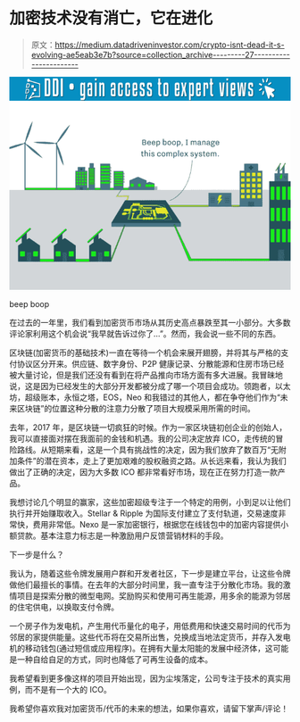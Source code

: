 # 加密技术没有消亡，它在进化

> 原文：<https://medium.datadriveninvestor.com/crypto-isnt-dead-it-s-evolving-ae5eab3e7b?source=collection_archive---------27----------------------->

[![](img/bbebc3950fa59412b4a242fbfb069b54.png)](http://www.track.datadriveninvestor.com/1126A)![](img/02399ae5d5e53df11609dc23076325c8.png)

beep boop

在过去的一年里，我们看到加密货币市场从其历史高点暴跌至其一小部分。大多数评论家利用这个机会说“我早就告诉过你了…”。然而，我会说一些不同的东西。

区块链(加密货币的基础技术)一直在等待一个机会来展开翅膀，并将其与严格的支付协议区分开来。供应链、数字身份、P2P 健康记录、分散能源和住房市场已经被大量讨论，但是我们还没有看到在将产品推向市场方面有多大进展。我冒昧地说，这是因为已经发生的大部分开发都被分成了哪一个项目会成功。领跑者，以太坊，超级账本，永恒之塔，EOS，Neo 和我错过的其他人，都在争夺他们作为“未来区块链”的位置这种分散的注意力分散了项目大规模采用所需的时间。

去年，2017 年，是区块链一切疯狂的时候。作为一家区块链初创企业的创始人，我可以直接面对摆在我面前的金钱和机遇。我的公司决定放弃 ICO，走传统的冒险路线。从短期来看，这是一个具有挑战性的决定，因为我们放弃了数百万“无附加条件”的潜在资本，走上了更加艰难的股权融资之路。从长远来看，我认为我们做出了正确的决定，因为大多数 ICO 都非常看好市场，现在正在努力打造一款产品。

我想讨论几个明显的赢家，这些加密超级专注于一个特定的用例，小到足以让他们执行并开始赚取收入。Stellar & Ripple 为国际支付建立了支付轨道，交易速度非常快，费用非常低。Nexo 是一家加密银行，根据您在线钱包中的加密内容提供小额贷款。基本注意力标志是一种激励用户反馈营销材料的手段。

下一步是什么？

我认为，随着这些令牌发展用户群和开发者社区，下一步是建立平台，让这些令牌做他们最擅长的事情。在去年的大部分时间里，我一直专注于分散化市场。我的激情项目是探索分散的微型电网。奖励购买和使用可再生能源，用多余的能源为邻居的住宅供电，以换取支付令牌。

一个房子作为发电机，产生用代币量化的电子，用低费用和快速交易时间的代币为邻居的家提供能量。这些代币将在交易所出售，兑换成当地法定货币，并存入发电机的移动钱包(通过短信或应用程序)。在拥有大量太阳能的发展中经济体，这可能是一种自给自足的方式，同时也降低了可再生设备的成本。

我希望看到更多像这样的项目开始出现，因为尘埃落定，公司专注于技术的真实用例，而不是有一个大的 ICO。

我希望你喜欢我对加密货币/代币的未来的想法，如果你喜欢，请留下掌声/评论！